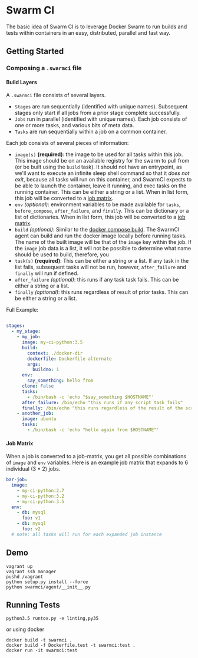 Swarm CI
========

The basic idea of Swarm CI is to leverage Docker Swarm to run builds and tests within containers in an easy, distributed, parallel and fast way.

## Getting Started

### Composing a `.swarmci` file

#### Build Layers

A `.swarmci` file consists of several layers.

* `Stages` are run sequentially (identified with unique names). Subsequent stages only start if all jobs from a prior stage complete successfully.
* `Jobs` run in parallel (identified with unique names). Each job consists of one or more tasks, and various bits of meta data.
* `Tasks` are run sequentially within a job on a common container.

Each job consists of several pieces of information:

* `image(s)` **(required)**: the image to be used for all tasks within this job. This image should be on an available registry for the swarm to pull from (or be built using the `build` task). It should not have an entrypoint, as we'll want to execute an infinite sleep shell command so that it _does not exit_, because all tasks will run on this container, and SwarmCI expects to be able to launch the container, leave it running, and exec tasks on the running container. This can be either a string or a list. When in list form, this job will be converted to a [job matrix](#job-matrix).
* `env` _(optional)_: environment variables to be made available for `tasks`, `before_compose`, `after_failure`, and `finally`. This can be dictionary or a list of dictionaries. When in list form, this job will be converted to a [job matrix](#job-matrix).
* `build` _(optional)_: Similar to the [docker compose build](https://docs.docker.com/compose/compose-file/#build). The SwarmCI agent can build and run the docker image locally before running tasks. The name of the built image will be that of the `image` key within the job. If the `image` job data is a list, it will not be possible to determine what name should be used to build, therefore, you
* `task(s)` **(required)**: This can be either a string or a list. If any task in the list fails, subsequent tasks will not be run, however, `after_failure` and `finally` will run if defined.
* `after_failure` _(optional)_: this runs if any task task fails. This can be either a string or a list.
* `finally` _(optional)_: this runs regardless of result of prior tasks. This can be either a string or a list.

Full Example:

```yaml

stages:
  - my_stage:
    - my_job:
      image: my-ci-python:3.5
      build:
        context: ./docker-dir
        dockerfile: Dockerfile-alternate
        args:
          buildno: 1
      env:
        say_something: hello from 
      clone: False
      tasks:
        - /bin/bash -c 'echo "$say_something $HOSTNAME"'
      after_failure: /bin/echo "this runs if any script task fails"
      finally: /bin/echo "this runs regardless of the result of the script tasks"
    - another_job:
      image: ubuntu
      tasks:
        - /bin/bash -c 'echo "hello again from $HOSTNAME"'
```

#### <a name="job-matrix"></a>Job Matrix

When a job is converted to a job-matrix, you get all possible combinations of `image` and `env` variables. Here is an example job matrix that expands to 6 individual (3 \* 2) jobs.

```yaml
bar-job:
  image:
    - my-ci-python:2.7
    - my-ci-python:3.2
    - my-ci-python:3.5
  env:
    - db: mysql
      foo: v1
    - db: mysql
      foo: v2
  # note: all tasks will run for each expanded job instance
```

## Demo

```
vagrant up
vagrant ssh manager
pushd /vagrant
python setup.py install --force
python swarmci/agent/__init__.py
```

## Running Tests

```
python3.5 runtox.py -e linting,py35
```

or using docker

```
docker build -t swarmci . 
docker build -f Dockerfile.test -t swarmci:test .        
docker run -it swarmci:test
```